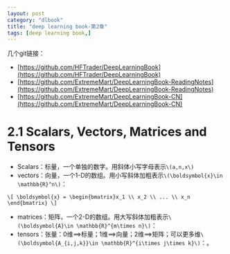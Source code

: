 ```yaml
---
layout: post
category: "dlbook"
title: "deep learning book-第2章"
tags: [deep learning book,]
---
```


几个git链接：

+ [https://github.com/HFTrader/DeepLearningBook](https://github.com/HFTrader/DeepLearningBook)
+ [https://github.com/ExtremeMart/DeepLearningBook-ReadingNotes](https://github.com/ExtremeMart/DeepLearningBook-ReadingNotes)
+ [https://github.com/ExtremeMart/DeepLearningBook-CN](https://github.com/ExtremeMart/DeepLearningBook-CN)

# 2.1 Scalars, Vectors, Matrices and Tensors

+ Scalars：标量，一个单独的数字。用斜体小写字母表示`\(a,n,x\)`
+ vectors：向量，一个1-D的数组。用小写斜体加粗表示`\(\boldsymbol{x}\in \mathbb{R}^n\)`：

`\[
\boldsymbol{x} = \begin{bmatrix}x_1
\\ x_2
\\ ...
\\ x_n
\end{bmatrix}
\]`

+ matrices：矩阵，一个2-D的数组。用大写斜体加粗表示`\(\boldsymbol{A}\in \mathbb{R}^{m\times n}\)`：
+ tensors：张量：0维==>标量；1维==>向量；2维==>矩阵；可以更多维`\(\boldsymbol{A_{i,j,k}}\in \mathbb{R}^{i\times j\times k}\)`：。